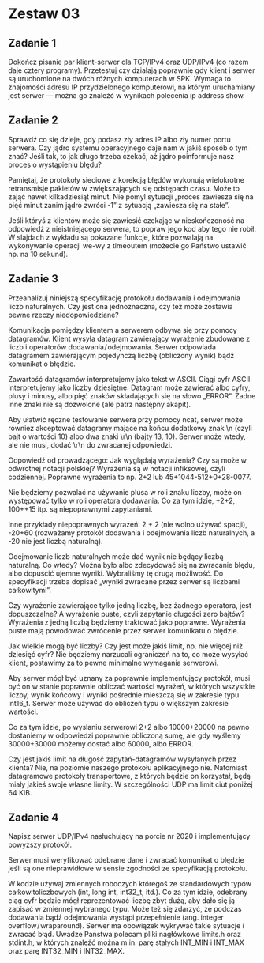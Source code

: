# Zestaw 03

## Zadanie 1
Dokończ pisanie par klient-serwer dla TCP/IPv4 oraz UDP/IPv4 (co razem daje cztery programy). Przetestuj czy działają poprawnie gdy klient i serwer są uruchomione na dwóch różnych komputerach w SPK. Wymaga to znajomości adresu IP przydzielonego komputerowi, na którym uruchamiany jest serwer — można go znaleźć w wynikach polecenia ip address show.

## Zadanie 2
Sprawdź co się dzieje, gdy podasz zły adres IP albo zły numer portu serwera. Czy jądro systemu operacyjnego daje nam w jakiś sposób o tym znać? Jeśli tak, to jak długo trzeba czekać, aż jądro poinformuje nasz proces o wystąpieniu błędu?

Pamiętaj, że protokoły sieciowe z korekcją błędów wykonują wielokrotne retransmisje pakietów w zwiększających się odstępach czasu. Może to zająć nawet kilkadziesiąt minut. Nie pomyl sytuacji „proces zawiesza się na pięć minut zanim jądro zwróci -1” z sytuacją „zawiesza się na stałe”.

Jeśli któryś z klientów może się zawiesić czekając w nieskończoność na odpowiedź z nieistniejącego serwera, to popraw jego kod aby tego nie robił. W slajdach z wykładu są pokazane funkcje, które pozwalają na wykonywanie operacji we-wy z timeoutem (możecie go Państwo ustawić np. na 10 sekund).

## Zadanie 3
Przeanalizuj niniejszą specyfikację protokołu dodawania i odejmowania liczb naturalnych. Czy jest ona jednoznaczna, czy też może zostawia pewne rzeczy niedopowiedziane?

Komunikacja pomiędzy klientem a serwerem odbywa się przy pomocy datagramów. Klient wysyła datagram zawierający wyrażenie zbudowane z liczb i operatorów dodawania / odejmowania. Serwer odpowiada datagramem zawierającym pojedynczą liczbę (obliczony wynik) bądź komunikat o błędzie.

Zawartość datagramów interpretujemy jako tekst w ASCII. Ciągi cyfr ASCII interpretujemy jako liczby dziesiętne. Datagram może zawierać albo cyfry, plusy i minusy, albo pięć znaków składających się na słowo „ERROR”. Żadne inne znaki nie są dozwolone (ale patrz następny akapit).

Aby ułatwić ręczne testowanie serwera przy pomocy ncat, serwer może również akceptować datagramy mające na końcu dodatkowy znak \n (czyli bajt o wartości 10) albo dwa znaki \r\n (bajty 13, 10). Serwer może wtedy, ale nie musi, dodać \r\n do zwracanej odpowiedzi.

Odpowiedź od prowadzącego:
Jak wyglądają wyrażenia? Czy są może w odwrotnej notacji polskiej?
Wyrażenia są w notacji infiksowej, czyli codziennej. Poprawne wyrażenia to np. 2+2 lub 45+1044-512+0+28-0077.

Nie będziemy pozwalać na używanie plusa w roli znaku liczby, może on występować tylko w roli operatora dodawania. Co za tym idzie, +2+2, 100++15 itp. są niepoprawnymi zapytaniami.

Inne przykłady niepoprawnych wyrażeń: 2 + 2 (nie wolno używać spacji), -20+60 (rozważamy protokół dodawania i odejmowania liczb naturalnych, a -20 nie jest liczbą naturalną).

Odejmowanie liczb naturalnych może dać wynik nie będący liczbą naturalną. Co wtedy?
Można było albo zdecydować się na zwracanie błędu, albo dopuścić ujemne wyniki. Wybraliśmy tę drugą możliwość. Do specyfikacji trzeba dopisać „wyniki zwracane przez serwer są liczbami całkowitymi”.

Czy wyrażenie zawierające tylko jedną liczbę, bez żadnego operatora, jest dopuszczalne? A wyrażenie puste, czyli zapytanie długości zero bajtów?
Wyrażenia z jedną liczbą będziemy traktować jako poprawne. Wyrażenia puste mają powodować zwrócenie przez serwer komunikatu o błędzie.

Jak wielkie mogą być liczby? Czy jest może jakiś limit, np. nie więcej niż dziesięć cyfr?
Nie będziemy narzucali ograniczeń na to, co może wysyłać klient, postawimy za to pewne minimalne wymagania serwerowi.

Aby serwer mógł być uznany za poprawnie implementujący protokół, musi być on w stanie poprawnie obliczać wartości wyrażeń, w których wszystkie liczby, wynik końcowy i wyniki pośrednie mieszczą się w zakresie typu int16_t. Serwer może używać do obliczeń typu o większym zakresie wartości.

Co za tym idzie, po wysłaniu serwerowi 2+2 albo 10000+20000 na pewno dostaniemy w odpowiedzi poprawnie obliczoną sumę, ale gdy wyślemy 30000+30000 możemy dostać albo 60000, albo ERROR.

Czy jest jakiś limit na długość zapytań-datagramów wysyłanych przez klienta?
Nie, na poziomie naszego protokołu aplikacyjnego nie. Natomiast datagramowe protokoły transportowe, z których będzie on korzystał, będą miały jakieś swoje własne limity. W szczególności UDP ma limit ciut poniżej 64 KiB.

## Zadanie 4
Napisz serwer UDP/IPv4 nasłuchujący na porcie nr 2020 i implementujący powyższy protokół.

Serwer musi weryfikować odebrane dane i zwracać komunikat o błędzie jeśli są one nieprawidłowe w sensie zgodności ze specyfikacją protokołu.

W kodzie używaj zmiennych roboczych któregoś ze standardowych typów całkowitoliczbowych (int, long int, int32_t, itd.). Co za tym idzie, odebrany ciąg cyfr będzie mógł reprezentować liczbę zbyt dużą, aby dało się ją zapisać w zmiennej wybranego typu. Może też się zdarzyć, że podczas dodawania bądź odejmowania wystąpi przepełnienie (ang. integer overflow / wraparound). Serwer ma obowiązek wykrywać takie sytuacje i zwracać błąd. Uwadze Państwa polecam pliki nagłówkowe limits.h oraz stdint.h, w których znaleźć można m.in. parę stałych INT_MIN i INT_MAX oraz parę INT32_MIN i INT32_MAX.